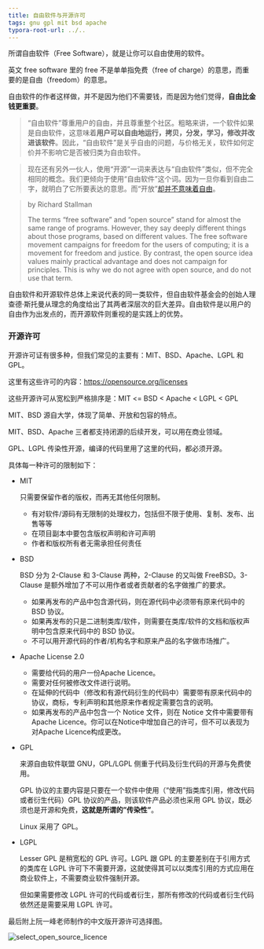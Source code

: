 ```yaml
---
title: 自由软件与开源许可
tags: gnu gpl mit bsd apache
typora-root-url: ../..
---
```


所谓自由软件（Free Software），就是让你可以自由使用的软件。

英文 free software 里的 free 不是单单指免费（free of charge）的意思，而重要的是自由（freedom）的意思。

自由软件的作者这样做，并不是因为他们不需要钱，而是因为他们觉得，**自由比金钱更重要**。

> “自由软件”尊重用户的自由，并且尊重整个社区。粗略来讲，一个软件如果是自由软件，这意味着**用户可以自由地运行，拷贝，分发，学习，修改并改进该软件**。因此，“自由软件”是关乎自由的问题，与价格无关，软件如何定价并不影响它是否被归类为自由软件。

> 现在还有另外一伙人，使用“开源”一词来表达与“自由软件”类似，但不完全相同的概念。我们更倾向于使用“自由软件”这个词。因为一旦你看到自由二字，就明白了它所要表达的意思。而“开放”[却并不意味着自由](https://www.gnu.org/philosophy/open-source-misses-the-point.html)。

> by Richard Stallman
>
> The terms “free software” and “open source” stand for almost the same range of programs. However, they say deeply different things about those programs, based on different values. The free software movement campaigns for freedom for the users of computing; it is a movement for freedom and justice. By contrast, the open source idea values mainly practical advantage and does not campaign for principles. This is why we do not agree with open source, and do not use that term.

自由软件和开源软件总体上来说代表的同一类软件，但自由软件基金会的创始人理查德·斯托曼从理念的角度给出了其两者深层次的巨大差异。自由软件是以用户的自由作为出发点的，而开源软件则重视的是实践上的优势。



### 开源许可

开源许可证有很多种，但我们常见的主要有：MIT、BSD、Apache、LGPL 和  GPL。

这里有这些许可的内容：https://opensource.org/licenses

这些开源许可从宽松到严格排序是：MIT <= BSD < Apache < LGPL < GPL

MIT、BSD 源自大学，体现了简单、开放和包容的特点。

MIT、BSD、Apache 三者都支持闭源的后续开发，可以用在商业领域。

GPL、LGPL 传染性开源，编译的代码里用了这里的代码，都必须开源。

具体每一种许可的限制如下：

- MIT

  只需要保留作者的版权，而再无其他任何限制。

  - 有对软件/源码有无限制的处理权力，包括但不限于使用、复制、发布、出售等等
  - 在项目副本中要包含版权声明和许可声明
  - 作者和版权所有者无需承担任何责任

- BSD

  BSD 分为 2-Clause 和 3-Clause 两种，2-Clause 的又叫做 FreeBSD。3-Clause 是额外增加了不可以用作者或者贡献者的名字做推广的要求。

  - 如果再发布的产品中包含源代码，则在源代码中必须带有原来代码中的 BSD 协议。
  - 如果再发布的只是二进制类库/软件，则需要在类库/软件的文档和版权声明中包含原来代码中的 BSD 协议。
  - 不可以用开源代码的作者/机构名字和原来产品的名字做市场推广。

- Apache License 2.0

  - 需要给代码的用户一份Apache Licence。
  - 需要对任何被修改文件进行说明。
  - 在延伸的代码中（修改和有源代码衍生的代码中）需要带有原来代码中的协议，商标，专利声明和其他原来作者规定需要包含的说明。
  - 如果再发布的产品中包含一个 Notice 文件，则在 Notice 文件中需要带有 Apache Licence。你可以在Notice中增加自己的许可，但不可以表现为对Apache Licence构成更改。

- GPL

  来源自由软件联盟 GNU，GPL/LGPL 侧重于代码及衍生代码的开源与免费使用。

  GPL 协议的主要内容是只要在一个软件中使用（“使用”指类库引用，修改代码或者衍生代码）GPL 协议的产品，则该软件产品必须也采用 GPL 协议，既必须也是开源和免费，**这就是所谓的”传染性”**。

  Linux 采用了 GPL。

- LGPL

  Lesser GPL 是稍宽松的 GPL 许可。LGPL 跟 GPL 的主要差别在于引用方式的类库在 LGPL 许可下不需要开源，这就使得其可以以类库引用的方式应用在商业软件上，不需要商业软件强制开源。

  但如果需要修改 LGPL 许可的代码或者衍生，那所有修改的代码或者衍生代码依然还是需要采用 LGPL 许可。



最后附上阮一峰老师制作的中文版开源许可选择图。

![select_open_source_licence](https://www.ruanyifeng.com/blogimg/asset/201105/free_software_licenses.png)